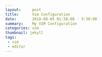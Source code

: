 ```yaml
---
layout:     post
title:      Vim Configuration
date:       2018-08-05 01:58:00 - 5:30:00
summary:    My VIM Configuration
categories: vim
thumbnail: jekyll
tags:
 - vim
 - editor
---
```



